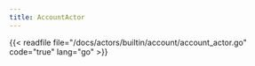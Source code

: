 ```yaml
---
title: AccountActor
---
```


{{< readfile file="/docs/actors/builtin/account/account_actor.go" code="true" lang="go" >}}

